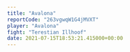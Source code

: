 ```yaml
---
title: "Avalona"
reportCode: "263vgwqW1G4jMVXT"
player: "Avalona"
fight: "Terestian Illhoof"
date: 2021-07-15T18:53:21.415000+00:00
---
```

